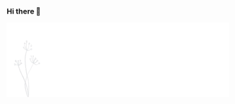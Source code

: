### Hi there 👋

![display](https://github.com/mokshkant7/mokshkant7/blob/master/display.gif)

<!--
**mokshkant7/mokshkant7** is a ✨ _special_ ✨ repository because its `README.md` (this file) appears on your GitHub profile.

##### Here are some quick stats :

<img align="left" src="https://github-readme-stats.vercel.app/api/?username=mokshkant7&show_icons=true&title_color=fff&icon_color=2BCFFF&text_color=9f9f9f&bg_color=151515&count_private=true&hide_title=true" />

Here are some ideas to get you started:

- 🔭 I’m currently working on ...
- 🌱 I’m currently learning ...
- 👯 I’m looking to collaborate on ...
- 🤔 I’m looking for help with ...
- 💬 Ask me about ...
- 📫 How to reach me: ...
- 😄 Pronouns: ...
- ⚡ Fun fact: ...
-->
